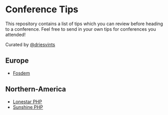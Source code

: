 # Conference Tips

This repository contains a list of tips which you can review before heading to a conference. Feel free to send in your own tips for conferences you attended!

Curated by [@driesvints](https://twitter.com/driesvints)

## Europe

- [Fosdem](fosdem.md)

## Northern-America

- [Lonestar PHP](lonestarphp.md)
- [Sunshine PHP](sunshinephp.md)
